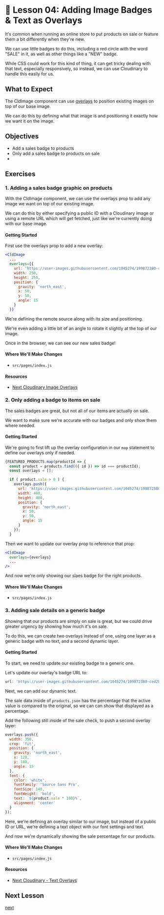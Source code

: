 # 📓 Lesson 04: Adding Image Badges & Text as Overlays

It's common when running an online store to put products on sale or feature them a bit differently when they're new.

We can use little badges to do this, including a red circle with the word "SALE" in it, as well as other things like a "NEW" badge.

While CSS could work for this kind of thing, it can get tricky dealing with that text, especially responsively, so instead, we can use Cloudinary to handle this easily for us.

## What to Expect

The CldImage component can use [overlays](https://cloudinary.com/documentation/layers) to position existing images on top of our base image.

We can do this by defining what that image is and positioning it exactly how we want it on the image.

## Objectives

* Add a sales badge to products
* Only add a sales badge to products on sale
*

## Exercises

### 1. Adding a sales badge graphic on products

With the CldImage component, we can use the overlays prop to add any image we want on top of our existing image.

We can do this by either specifying a public ID with a Cloudinary image or using a remote URL which will get fetched, just like we're currently doing with our base image.

#### Getting Started

First use the overlays prop to add a new overlay:

```jsx
<CldImage
  ...
  overlays={{
    url: 'https://user-images.githubusercontent.com/1045274/199872380-ced2b84d-fce4-4fc9-9e76-48cb4a7fb35f.png',
    width: 250,
    height: 250,
    position: {
      gravity: 'north_east',
      x: 50,
      y: 50,
      angle: 15
    }
  }}
```

We're defining the remote source along with its size and positioning.

We're even adding a little bit of an angle to rotate it slightly at the top of our image.

Once in the browser, we can see our new sales badge!

#### Where We'll Make Changes
* `src/pages/index.js`

#### Resources
* [Next Cloudinary Image Overlays](https://next-cloudinary.spacejelly.dev/use-cases/image-overlays)

### 2. Only adding a badge to items on sale

The sales badges are great, but not all of our items are actually on sale.

We want to make sure we're accurate with our badges and only show them where needed.

#### Getting Started

We're going to first lift up the overlay configuration in our `map` statement to define our overlays only if needed.

```jsx
{FEATURED_PRODUCTS.map(productId => {
  const product = products.find(({ id }) => id === productId);
  const overlays = [];

  if ( product.sale > 0 ) {
    overlays.push({
      url: 'https://user-images.githubusercontent.com/1045274/199872380-ced2b84d-fce4-4fc9-9e76-48cb4a7fb35f.png',
      width: 400,
      height: 400,
      position: {
        gravity: 'north_east',
        x: 50,
        y: 50,
        angle: 15
      }
    });
  }
```

Then we want to update our overlay prop to reference that prop:

```jsx
<CldImage
  overlays={overlays}
  ...
/>
```

And now we're only showing our slaes badge for the right products.

#### Where We'll Make Changes
* `src/pages/index.js`

### 3. Adding sale details on a generic badge

Showing that our products are simply on sale is great, but we could drive greater urgency by showing how much it's on sale.

To do this, we can create two overlays instead of one, using one layer as a generic badge with no text, and a second dynamic layer.

#### Getting Started

To start, we need to update our existing badge to a generic one.

Let's update our overlay's badge URL to:

```jsx
url: 'https://user-images.githubusercontent.com/1045274/199872380-ced2b84d-fce4-4fc9-9e76-48cb4a7fb35f.png',
```

Next, we can add our dynamic text.

The sale data inside of `products.json` has the percentage that the active value is compared to the original, so we can can show that displayed as a percentage.

Add the following still inside of the sale check, to push a second overlay layer:

```jsx
overlays.push({
  width: 350,
  crop: 'fit',
  position: {
    gravity: 'north_east',
    x: 120,
    y: 180,
    angle: 15
  },
  text: {
    color: 'white',
    fontFamily: 'Source Sans Pro',
    fontSize: 140,
    fontWeight: 'bold',
    text: `${product.sale * 100}%`,
    alignment: 'center'
  }
});
```

Here, we're defining an overlay similar to our image, but instead of a public ID or URL, we're defining a text object with our font settings and text.

And now we're dynamically showing the sale percentage for our products.

#### Where We'll Make Changes
* `src/pages/index.js`

#### Resources
* [Next Cloudinary - Text Overlays](https://next-cloudinary.spacejelly.dev/use-cases/text-overlays)

## Next Lesson

[next](https://github.com/colbyfayock/media-ecommerce-workshop/blob/main/lessons/02%20-%20Create%20a%20new%20GitHub%20repository%20and%20link%20local%20project.md)
